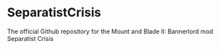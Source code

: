 # SeparatistCrisis
The official Github repository for the Mount and Blade II: Bannerlord mod Separatist Crisis
